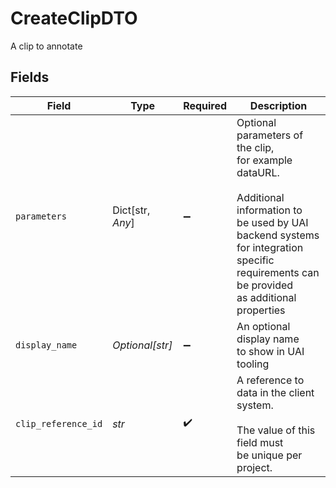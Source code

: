 # CreateClipDTO

A clip to annotate


## Fields

| Field                                                                                                                                                                                          | Type                                                                                                                                                                                           | Required                                                                                                                                                                                       | Description                                                                                                                                                                                    |
| ---------------------------------------------------------------------------------------------------------------------------------------------------------------------------------------------- | ---------------------------------------------------------------------------------------------------------------------------------------------------------------------------------------------- | ---------------------------------------------------------------------------------------------------------------------------------------------------------------------------------------------- | ---------------------------------------------------------------------------------------------------------------------------------------------------------------------------------------------- |
| `parameters`                                                                                                                                                                                   | Dict[str, *Any*]                                                                                                                                                                               | :heavy_minus_sign:                                                                                                                                                                             | Optional parameters of the clip,<br/>for example dataURL.<br/><br/>Additional information to<br/>be used by UAI backend systems<br/>for integration specific<br/>requirements can be provided<br/>as additional properties |
| `display_name`                                                                                                                                                                                 | *Optional[str]*                                                                                                                                                                                | :heavy_minus_sign:                                                                                                                                                                             | An optional display name<br/>to show in UAI tooling                                                                                                                                            |
| `clip_reference_id`                                                                                                                                                                            | *str*                                                                                                                                                                                          | :heavy_check_mark:                                                                                                                                                                             | A reference to<br/>data in the client system.<br/><br/>The value of this field must<br/>be unique per project.                                                                                 |